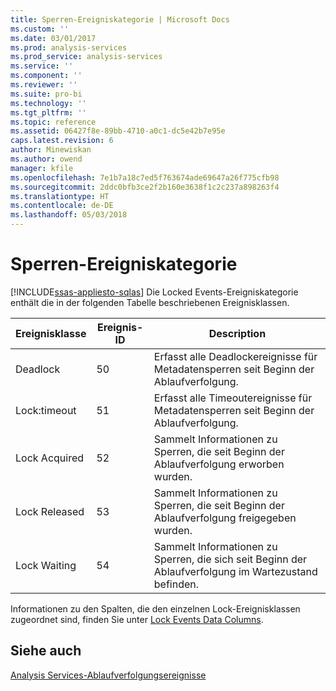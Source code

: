 ```yaml
---
title: Sperren-Ereigniskategorie | Microsoft Docs
ms.custom: ''
ms.date: 03/01/2017
ms.prod: analysis-services
ms.prod_service: analysis-services
ms.service: ''
ms.component: ''
ms.reviewer: ''
ms.suite: pro-bi
ms.technology: ''
ms.tgt_pltfrm: ''
ms.topic: reference
ms.assetid: 06427f8e-89bb-4710-a0c1-dc5e42b7e95e
caps.latest.revision: 6
author: Minewiskan
ms.author: owend
manager: kfile
ms.openlocfilehash: 7e1b7a18c7ed5f763674ade69647a26f775cfb98
ms.sourcegitcommit: 2ddc0bfb3ce2f2b160e3638f1c2c237a898263f4
ms.translationtype: HT
ms.contentlocale: de-DE
ms.lasthandoff: 05/03/2018
---
```

# <a name="lock-events-category"></a>Sperren-Ereigniskategorie
[!INCLUDE[ssas-appliesto-sqlas](../../includes/ssas-appliesto-sqlas.md)]
  Die Locked Events-Ereigniskategorie enthält die in der folgenden Tabelle beschriebenen Ereignisklassen.  
  
|Ereignisklasse|Ereignis-ID|Description|  
|-----------------|--------------|-----------------|  
|Deadlock|50|Erfasst alle Deadlockereignisse für Metadatensperren seit Beginn der Ablaufverfolgung.|  
|Lock:timeout|51|Erfasst alle Timeoutereignisse für Metadatensperren seit Beginn der Ablaufverfolgung.|  
|Lock Acquired|52|Sammelt Informationen zu Sperren, die seit Beginn der Ablaufverfolgung erworben wurden.|  
|Lock Released|53|Sammelt Informationen zu Sperren, die seit Beginn der Ablaufverfolgung freigegeben wurden.|  
|Lock Waiting|54|Sammelt Informationen zu Sperren, die sich seit Beginn der Ablaufverfolgung im Wartezustand befinden.|  
  
 Informationen zu den Spalten, die den einzelnen Lock-Ereignisklassen zugeordnet sind, finden Sie unter [Lock Events Data Columns](../../analysis-services/trace-events/lock-events-data-columns.md).  
  
## <a name="see-also"></a>Siehe auch  
 [Analysis Services-Ablaufverfolgungsereignisse](../../analysis-services/trace-events/analysis-services-trace-events.md)  
  
  
